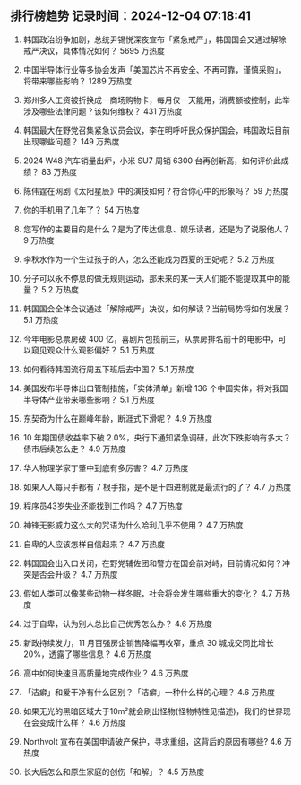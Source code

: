 
## 排行榜趋势 记录时间：2024-12-04 07:18:41
  
  1. 韩国政治纷争加剧，总统尹锡悦深夜宣布「紧急戒严」，韩国国会又通过解除戒严决议，具体情况如何？ 5695 万热度
    
  2. 中国半导体行业等多协会发声「美国芯片不再安全、不再可靠，谨慎采购」，将带来哪些影响？ 1289 万热度
    
  3. 郑州多人工资被折换成一商场购物卡，每月仅一天能用，消费额被控制，此举涉及哪些法律问题？该如何维权？ 431 万热度
    
  4. 韩国最大在野党召集紧急议员会议，李在明呼吁民众保护国会，韩国政坛目前出现哪些问题？ 149 万热度
    
  5. 2024 W48 汽车销量出炉，小米 SU7 周销 6300 台再创新高，如何评价此成绩？ 83 万热度
    
  6. 陈伟霆在网剧《太阳星辰》中的演技如何？符合你心中的形象吗？ 59 万热度
    
  7. 你的手机用了几年了？ 54 万热度
    
  8. 您写作的主要目的是什么？是为了传达信息、娱乐读者，还是为了说服他人？ 9 万热度
    
  9. 李秋水作为一个生过孩子的人，怎么还能成为西夏的王妃呢？ 5.2 万热度
    
  10. 分子可以永不停息的做无规则运动，那未来的某一天人们能不能提取其中的能量？ 5.2 万热度
    
  11. 韩国国会全体会议通过「解除戒严」决议，如何解读？当前局势将如何发展？ 5.1 万热度
    
  12. 今年电影总票房破 400 亿，喜剧片包揽前三，从票房排名前十的电影中，可以窥见观众什么观影偏好？ 5.1 万热度
    
  13. 如何看待韩国流行周五下班后去中国？ 5.1 万热度
    
  14. 美国发布半导体出口管制措施，「实体清单」新增 136 个中国实体，将对我国半导体产业带来哪些影响？ 5.1 万热度
    
  15. 东契奇为什么在巅峰年龄，断涯式下滑呢？ 4.9 万热度
    
  16. 10 年期国债收益率下破 2.0%，央行下通知紧急调研，此次下跌影响有多大？债市后续怎么走？ 4.9 万热度
    
  17. 华人物理学家丁肇中到底有多厉害？ 4.7 万热度
    
  18. 如果人人每只手都有 7 根手指，是不是十四进制就是最流行的了？ 4.7 万热度
    
  19. 程序员43岁失业还能找到工作吗？ 4.7 万热度
    
  20. 神锋无影威力这么大的咒语为什么哈利几乎不使用？ 4.7 万热度
    
  21. 自卑的人应该怎样自信起来？ 4.7 万热度
    
  22. 韩国国会出入口关闭，在野党辅佐团和警方在国会前对峙，目前情况如何？冲突是否会升级？ 4.7 万热度
    
  23. 假如人类可以像某些动物一样冬眠，社会将会发生哪些重大的变化？ 4.7 万热度
    
  24. 过于自卑，认为别人总比自己优秀怎么办？ 4.6 万热度
    
  25. 新政持续发力，11 月百强房企销售降幅再收窄，重点 30 城成交同比增长 20%，透露了哪些信息？ 4.6 万热度
    
  26. 高中如何快速且高质量地完成作业？ 4.6 万热度
    
  27. 「洁癖」和爱干净有什么区别？「洁癖」一种什么样的心理？ 4.6 万热度
    
  28. 如果无光的黑暗区域大于10m²就会刷出怪物(怪物特性见描述)，我们的世界现在会变成什么样？ 4.6 万热度
    
  29. Northvolt 宣布在美国申请破产保护，寻求重组，这背后的原因有哪些? 4.6 万热度
    
  30. 长大后怎么和原生家庭的创伤「和解」？ 4.5 万热度
    